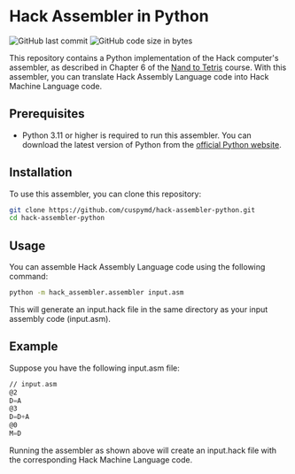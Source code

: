 # Hack Assembler in Python

![GitHub last commit](https://img.shields.io/github/last-commit/cuspymd/hack-assembler-python)
![GitHub code size in bytes](https://img.shields.io/github/languages/code-size/cuspymd/hack-assembler-python)

This repository contains a Python implementation of the Hack computer's assembler, as described in Chapter 6 of the [Nand to Tetris](https://www.nand2tetris.org/) course. With this assembler, you can translate Hack Assembly Language code into Hack Machine Language code.

## Prerequisites

- Python 3.11 or higher is required to run this assembler. You can download the latest version of Python from the [official Python website](https://www.python.org/downloads/).

## Installation

To use this assembler, you can clone this repository:

```bash
git clone https://github.com/cuspymd/hack-assembler-python.git
cd hack-assembler-python
```

## Usage

You can assemble Hack Assembly Language code using the following command:

```bash
python -m hack_assembler.assembler input.asm
```

This will generate an input.hack file in the same directory as your input assembly code (input.asm).

## Example

Suppose you have the following input.asm file:

```asm
// input.asm
@2
D=A
@3
D=D+A
@0
M=D
```

Running the assembler as shown above will create an input.hack file with the corresponding Hack Machine Language code.
